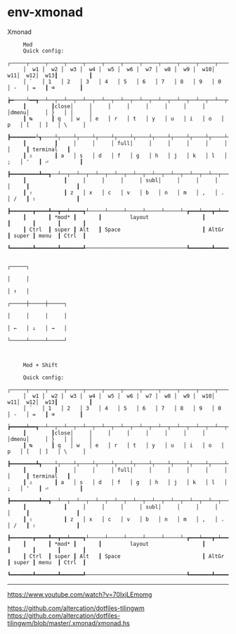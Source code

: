 env-xmonad
==========

Xmonad
		

		 
		 Mod 
		 Quick config:
		 ┌─────┬─────┬─────┬─────┬─────┬─────┬─────┬─────┬─────┬─────┬─────┬─────┬─────┲━━━━━━━━━━┓
		 │  w1 │  w2 │  w3 │  w4 │  w5 │  w6 │  w7 │  w8 │  w9 │  w10│  w11│  w12│  w13┃          ┃
		 │ `   │ 1   │ 2   │ 3   │ 4   │ 5   │ 6   │ 7   │ 8   │ 9   │ 0   │ -   │ =   ┃ ⌫        ┃
		 ┢━────┴━━┱──┴──┬──┴──┬──┴──┬──┴──┬──┴──┬──┴──┬──┴──┬──┴──┬──┴──┬──┴──┬──┴──┬──┺━━┯━━━━━━━┩
		 ┃        ┃close│     │     │     │     │     │     │     │     │dmenu│     │ }   │ |     │
		 ┃ ↹      ┃ q   │ w   │ e   │ r   │ t   │ y   │ u   │ i   │ o   │ p   │ [   │ ]   │ \     │
		 ┣━━━━━━━━┴┱────┴┬────┴┬────┴┬────┴┬────┴┬────┴┬────┴┬────┴┬────┴┬────┴┬────┴┲━━━━┷━━━━━━━┪
		 ┃         ┃     │     │     │ full│     │     │     │     │     │     │     ┃ terminal   ┃
		 ┃ ⇬       ┃ a   │ s   │ d   │ f   │ g   │ h   │ j   │ k   │ l   │ ;   │ '   ┃ ⏎          ┃
		 ┣━━━━━━━━━┻━━┱──┴──┬──┴──┬──┴──┬──┴──┬──┴──┬──┴──┬──┴──┬──┴──┬──┴──┬──┴──┲━━┻━━━━━━━━━━━━┫
		 ┃            ┃     │     │     │     │ subl│     │     │     │     │     ┃               ┃
		 ┃ ⇧          ┃ z   │ x   │ c   │ v   │ b   │ n   │ m   │ ,   │ .   │ /   ┃ ⇧             ┃
		 ┣━━━━━━━┳━━━━┻━━┳━━┷━━━━┱┴─────┴─────┴─────┴─────┴─────┴─┲━━━┷━━━┳━┷━━━━━╋━━━━━━━┳━━━━━━━┫
		 ┃       ┃ *mod* ┃       ┃         layout                 ┃       ┃       ┃       ┃       ┃
		 ┃ Ctrl  ┃ super ┃ Alt   ┃ Space                          ┃ AltGr ┃ super ┃ menu  ┃ Ctrl  ┃ 
		 ┗━━━━━━━┻━━━━━━━┻━━━━━━━┹────────────────────────────────┺━━━━━━━┻━━━━━━━┻━━━━━━━┻━━━━━━━┛ 

                                                                                       ┌─────┐
                                                                                       │     │
                                                                                       │ ↑   │
                                                                                 ┌─────┼─────┼─────┐
                                                                                 │     │     │     │
                                                                                 │ ←   │ ↓   │ →   │
                                                                                 └─────┴─────┴─────┘

		

		 Mod + Shift

		 Quick config:
		 ┌─────┬─────┬─────┬─────┬─────┬─────┬─────┬─────┬─────┬─────┬─────┬─────┬─────┲━━━━━━━━━━┓
		 │  w1 │  w2 │  w3 │  w4 │  w5 │  w6 │  w7 │  w8 │  w9 │  w10│  w11│  w12│  w13┃          ┃
		 │ `   │ 1   │ 2   │ 3   │ 4   │ 5   │ 6   │ 7   │ 8   │ 9   │ 0   │ -   │ =   ┃ ⌫        ┃
		 ┢━━━━━┷━━┱──┴──┬──┴──┬──┴──┬──┴──┬──┴──┬──┴──┬──┴──┬──┴──┬──┴──┬──┴──┬──┴──┬──┺━━┯━━━━━━━┩
		 ┃        ┃close│     │     │     │     │     │     │     │     │dmenu│     │ }   │ |     │
		 ┃ ↹      ┃ q   │ w   │ e   │ r   │ t   │ y   │ u   │ i   │ o   │ p   │ [   │ ]   │ \     │
		 ┣━━━━━━━━┻┱────┴┬────┴┬────┴┬────┴┬────┴┬────┴┬────┴┬────┴┬────┴┬────┴┬────┴┲━━━━┷━━━━━━━┪
		 ┃         ┃     │     │     │ full│     │     │     │     │     │     │     ┃ terminal   ┃
		 ┃ ⇬       ┃ a   │ s   │ d   │ f   │ g   │ h   │ j   │ k   │ l   │ ;   │ '   ┃ ⏎          ┃
		 ┣━━━━━━━━━┻━━┱──┴──┬──┴──┬──┴──┬──┴──┬──┴──┬──┴──┬──┴──┬──┴──┬──┴──┬──┴──┲━━┻━━━━━━━━━━━━┫
		 ┃            ┃     │     │     │     │ subl│     │     │     │     │     ┃               ┃
		 ┃ ⇧          ┃ z   │ x   │ c   │ v   │ b   │ n   │ m   │ ,   │ .   │ /   ┃ ⇧             ┃
		 ┣━━━━━━━┳━━━━┻━━┳━━┷━━━━┱┴─────┴─────┴─────┴─────┴─────┴─┲━━━┷━━━┳━┷━━━━━╋━━━━━━━┳━━━━━━━┫
		 ┃       ┃ *mod* ┃       ┃         layout                 ┃       ┃       ┃       ┃       ┃
		 ┃ Ctrl  ┃ super ┃ Alt   ┃ Space                          ┃ AltGr ┃ super ┃ menu  ┃ Ctrl  ┃
		 ┗━━━━━━━┻━━━━━━━┻━━━━━━━┹────────────────────────────────┺━━━━━━━┻━━━━━━━┻━━━━━━━┻━━━━━━━┛
		









----



https://www.youtube.com/watch?v=70IxjLEmomg

https://github.com/altercation/dotfiles-tilingwm
https://github.com/altercation/dotfiles-tilingwm/blob/master/.xmonad/xmonad.hs
